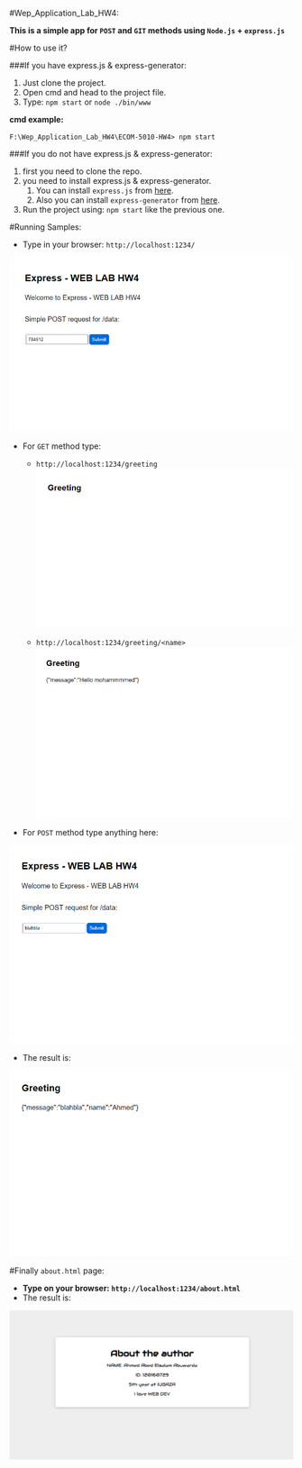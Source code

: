 #Wep_Application_Lab_HW4:

**This is a simple app for `POST` and `GIT` methods using `Node.js` + `express.js`**

#How to use it?

###If you have express.js & express-generator:

1. Just clone the project.
2. Open cmd and head to the project file.
3. Type: `npm start` or `node ./bin/www`

**cmd example:**
```text
F:\Wep_Application_Lab_HW4\ECOM-5010-HW4> npm start
```

###If you do not have express.js & express-generator:

1. first you need to clone the repo.
2. you need to install express.js & express-generator.
   1. You can install `express.js` from [here](https://expressjs.com/en/starter/installing.html).
   2. Also you can install `express-generator` from [here](https://expressjs.com/en/starter/generator.html).
3. Run the project using: `npm start` like the previous one.

#Running Samples:
* Type in your browser: `http://localhost:1234/`
  
![alt text](ECOM-5010-HW4/public/images/home.png)
* For `GET` method type:

  * `http://localhost:1234/greeting`
![alt text](ECOM-5010-HW4/public/images/greeting.png)
    
  * `http://localhost:1234/greeting/<name>`
![alt text](ECOM-5010-HW4/public/images/greetingName.png)   


* For `POST` method type anything here:

![alt text](ECOM-5010-HW4/public/images/data.png) 

* The result is:

![alt text](ECOM-5010-HW4/public/images/data2.png) 

#Finally `about.html` page:
* **Type on your browser: `http://localhost:1234/about.html`**
* The result is:

![alt text](ECOM-5010-HW4/public/images/about.png)